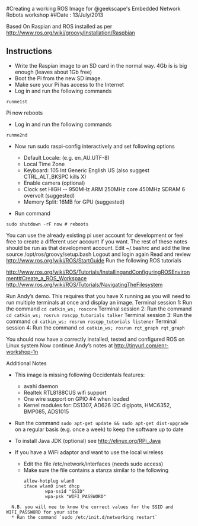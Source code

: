#Creating a working ROS Image for @geekscape's Embedded Network Robots workshop
##Date : 13/July/2013

Based On Raspian and ROS installed as per http://www.ros.org/wiki/groovy/Installation/Raspbian
## Instructions

* Write  the Raspian image to an SD card in the normal way. 4Gb is is big enough (leaves about 1Gb free)
* Boot the Pi from the new SD image.
* Make sure your Pi has access to the Internet
* Log in and run the following commands

`runme1st`

Pi now reboots

* Log in and run the following commands

`runme2nd`

* Now run sudo raspi-config interactively and set following options

  * Default  Locale: (e.g. en_AU.UTF-8)
  * Local Time Zone
  * Keyboard: 105 Int Generic English US  (also suggest CTRL_ALT_BKSPC kills X)
  * Enable camera (optional)
  * Clock set HIGH -- 950MHz ARM 250MHz core 450MHz SDRAM 6 overvolt (suggested)
  * Memory Split:   16MB for GPU (suggested)

* Run command

`sudo shutdown -rF now # reboots`

You can use the already existing pi user account for development or feel free to create a different user account if you want. The rest of these notes should be run as that development account. 
Edit ~/.bashrc and add the line source /opt/ros/groovy/setup.bash
Logout and login again
Read and review http://www.ros.org/wiki/ROS/StartGuide
Run the following ROS tutorials

http://www.ros.org/wiki/ROS/Tutorials/InstallingandConfiguringROSEnvironment#Create_a_ROS_Workspace
http://www.ros.org/wiki/ROS/Tutorials/NavigatingTheFilesystem

Run Andy’s demo. This requires that you have X running as you will need to run multiple terminals at once and display an image.
Terminal session 1: Run the command `cd catkin_ws; roscore`
Terminal session 2: Run the command `cd catkin_ws; rosrun roscpp_tutorials talker`
Terminal session 3: Run the command `cd catkin_ws; rosrun roscpp_tutorials listener`
Terminal session 4: Run the command `cd catkin_ws; rosrun rqt_graph rqt_graph `

You should now have a correctly installed, tested and configured ROS on Linux system
Now continue Andy’s notes at http://tinyurl.com/enr-workshop-1n

Additional Notes

* This image is missing following Occidentals features:
  * avahi daemon
  * Realtek RTL8188CUS wifi support
  * One wire support on GPIO #4 when loaded
  * Kernel modules for: DS1307, AD626 I2C digipots, HMC6352, BMP085, ADS1015

* Run the command `sudo apt-get update && sudo apt-get dist-upgrade` on a regular basis
(e.g. once a week) to keep the software up to date
* To install Java JDK (optional) see http://elinux.org/RPi_Java
* If you have a WiFi adaptor and want to use the local wireless
  * Edit the file /etc/network/interfaces (needs sudo access)
  * Make sure the file contains a stanza similar to the following
    ```auto wlan0
    allow-hotplug wlan0
    iface wlan0 inet dhcp
            wpa-ssid "SSID"
            wpa-psk "WIFI_PASSWORD"
```
  N.B. you will nee to know the correct values for the SSID and WIFI_PASSWORD for your site
  * Run the command `sudo /etc/init.d/networking restart`

